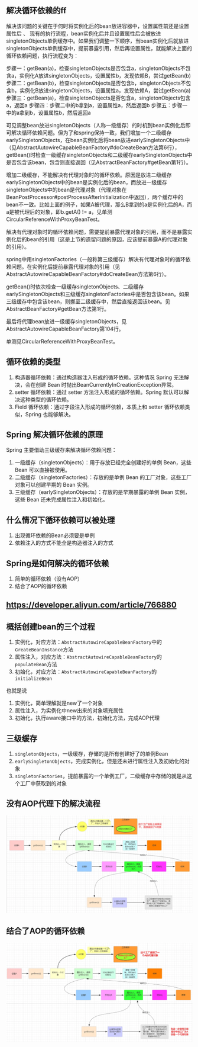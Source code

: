 ## 解决循环依赖的ff

解决该问题的关键在于何时将实例化后的bean放进容器中，设置属性前还是设置属性后
、
现有的执行流程，bean实例化后并且设置属性后会被放进singletonObjects单例缓存中。如果我们调整一下顺序，当bean实例化后就放进singletonObjects单例缓存中，提前暴露引用，然后再设置属性，就能解决上面的循环依赖问题，执行流程变为：

步骤一：getBean(a)，检查singletonObjects是否包含a，singletonObjects不包含a，实例化A放进singletonObjects，设置属性b，发现依赖B，尝试getBean(b)
步骤二：getBean(b)，检查singletonObjects是否包含b，singletonObjects不包含b，实例化B放进singletonObjects，设置属性a，发现依赖A，尝试getBean(a)
步骤三：getBean(a)，检查singletonObjects是否包含a，singletonObjects包含a，返回a
步骤四：步骤二中的b拿到a，设置属性a，然后返回b
步骤五：步骤一中的a拿到b，设置属性b，然后返回a


可见调整bean放进singletonObjects（人称一级缓存）的时机到bean实例化后即可解决循环依赖问题。但为了和spring保持一致，我们增加一个二级缓存earlySingletonObjects，在bean实例化后将bean放进earlySingletonObjects中（见AbstractAutowireCapableBeanFactory#doCreateBean方法第6行），getBean()时检查一级缓存singletonObjects和二级缓存earlySingletonObjects中是否包含该bean，包含则直接返回（见AbstractBeanFactory#getBean第1行）。


增加二级缓存，不能解决有代理对象时的循环依赖。原因是放进二级缓存earlySingletonObjects中的bean是实例化后的bean，而放进一级缓存singletonObjects中的bean是代理对象（代理对象在BeanPostProcessor#postProcessAfterInitialization中返回），两个缓存中的bean不一致。比如上面的例子，如果A被代理，那么B拿到的a是实例化后的A，而a是被代理后的对象，即b.getA() != a，见单测CircularReferenceWithProxyBeanTest。

解决有代理对象时的循环依赖问题，需要提前暴露代理对象的引用，而不是暴露实例化后的bean的引用（这是上节的遗留问题的原因，应该提前暴露A的代理对象的引用）。

spring中用singletonFactories（一般称第三级缓存）解决有代理对象时的循环依赖问题。在实例化后提前暴露代理对象的引用（见AbstractAutowireCapableBeanFactory#doCreateBean方法第6行）。

getBean()时依次检查一级缓存singletonObjects、二级缓存earlySingletonObjects和三级缓存singletonFactories中是否包含该bean。如果三级缓存中包含该bean，则挪至二级缓存中，然后直接返回该bean。见AbstractBeanFactory#getBean方法第1行。

最后将代理bean放进一级缓存singletonObjects，见AbstractAutowireCapableBeanFactory第104行。

单测见CircularReferenceWithProxyBeanTest。


## 循环依赖的类型

1. 构造器循环依赖：通过构造器注入形成的循环依赖。这种情况 Spring 无法解决，会在创建 Bean 时抛出BeanCurrentlyInCreationException异常。
2. setter 循环依赖：通过 setter 方法注入形成的循环依赖。Spring 默认可以解决这种类型的循环依赖。
3. Field 循环依赖：通过字段注入形成的循环依赖，本质上和 setter 循环依赖类似，Spring 也能够解决。

## Spring 解决循环依赖的原理

Spring 主要借助三级缓存来解决循环依赖问题：

1. 一级缓存（singletonObjects）：用于存放已经完全创建好的单例 Bean，这些 Bean 可以直接被使用。
2. 二级缓存（singletonFactories）：存放的是单例 Bean 的工厂对象，这些工厂对象可以创建早期的 Bean 实例。
3. 三级缓存（earlySingletonObjects）：存放的是早期暴露的单例 Bean 实例，这些 Bean 还未完成属性注入和初始化。


## 什么情况下循环依赖可以被处理

1. 出现循环依赖的Bean必须要是单例
2. 依赖注入的方式不能全是构造器注入的方式


## Spring是如何解决的循环依赖

1. 简单的循环依赖（没有AOP）
2. 结合了AOP的循环依赖
## https://developer.aliyun.com/article/766880

## 概括创建bean的三个过程

1. 实例化，对应方法：```AbstractAutowireCapableBeanFactory```中的c```reateBeanInstance```方法
2. 属性注入，对应方法：```AbstractAutowireCapableBeanFactory```的```populateBean```方法
3. 初始化，对应方法：```AbstractAutowireCapableBeanFactory```的```initializeBean```


也就是说

1. 实例化，简单理解就是new了一个对象
2. 属性注入，为实例化中new出来的对象填充属性
3. 初始化，执行aware接口中的方法，初始化方法，完成AOP代理

## 三级缓存

1. ```singletonObjects```，一级缓存，存储的是所有创建好了的单例Bean
2. ```earlySingletonObjects```，完成实例化，但是还未进行属性注入及初始化的对象
3. ```singletonFactories```，提前暴露的一个单例工厂，二级缓存中存储的就是从这个工厂中获取到的对象

## 没有AOP代理下的解决流程


![img.png](img.png)

## 结合了AOP的循环依赖

![img_1.png](img_1.png)